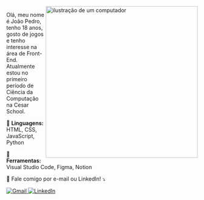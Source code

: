 <img src="https://raw.githubusercontent.com/MicaelliMedeiros/micaellimedeiros/master/image/computer-illustration.png" alt="ilustração de um computador" width="400px" align="right" style="min-width: 400px; max-width: 400px;">

<p align="left"> 
  Olá, meu nome é João Pedro, tenho 18 anos, gosto de jogos e tenho interesse na área de Front-End.<br>
  Atualmente estou no primeiro período de Ciência da Computação na Cesar School.
</p>

<p align="left">
  🦄 <strong>Linguagens:</strong> HTML, CSS, JavaScript, Python
</p>

<p align="left">
  💼 <strong>Ferramentas:</strong> Visual Studio Code, Figma, Notion
</p>

<p align="left">
  💌 Fale comigo por e-mail ou LinkedIn! ⤵️
</p>

<p align="left">
  <a href="mailto:joaopefdias@gmail.com" title="Gmail">
    <img src="https://img.shields.io/badge/-Gmail-FF0000?style=flat-square&labelColor=FF0000&logo=gmail&logoColor=white" alt="Gmail"/>
  </a>
  <a href="https://linkedin.com/in/jotadiasss" title="LinkedIn" target="_blank">
    <img src="https://img.shields.io/badge/-Linkedin-0e76a8?style=flat-square&logo=Linkedin&logoColor=white" alt="LinkedIn"/>
  </a>
</p>
